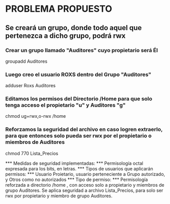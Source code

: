 # PROBLEMA PROPUESTO

## Se creará un grupo, donde todo aquel que pertenezca a dicho grupo, podrá rwx

### Crear un grupo llamado "Auditores" cuyo propietario será Él

groupadd Auditores

### Luego creo el usuario ROXS dentro del Grupo "Auditores"

adduser Roxs Auditores

### Editamos los permisos del Directorio /Home para que solo tenga acceso el propietario "u" y Auditores "g"

chmod ug+rwx,o-rwx /home

### Reforzamos la seguridad del archivo en caso logren extraerlo, para que entonces solo pueda ser rwx por el propietario o miembros de Auditores

chmod 770 Lista_Precios


*** Medidas de seguridad implementadas: *** Permisología octal expresada para los bits, en letras.
*** Tipos de usuarios que aplicarán permisos: *** Usuario Proietario, usuario perteneciente a Grupo autorizado, y Otros como no autorizados
*** Tipo de permiso: *** Permisología reforzada a directorio /home , con acceso solo a propietario y miembros de grupo Auditores. Se aplica seguridad a archivo Lista_Precios, para solo ser rwx por propietario y miembro de grupo Auditores.

